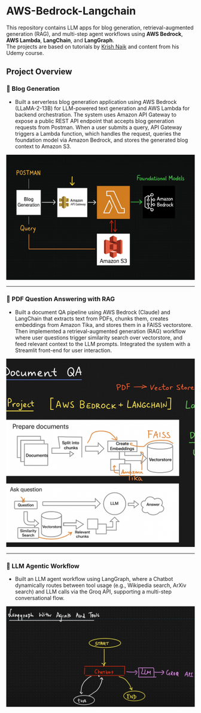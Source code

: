 # AWS-Bedrock-Langchain

This repository contains LLM apps for blog generation, retrieval-augmented generation (RAG), and multi-step agent workflows using **AWS Bedrock**, **AWS Lambda**, **LangChain**, and **LangGraph**.  
The projects are based on tutorials by [Krish Naik](https://www.youtube.com/@krishnaik06) and content from his Udemy course.

## Project Overview

### 📝 Blog Generation
- Built a serverless blog generation application using AWS Bedrock (LLaMA-2-13B) for LLM-powered text generation and AWS Lambda for backend orchestration. The system uses Amazon API Gateway to expose a public REST API endpoint that accepts blog generation requests from Postman. When a user submits a query, API Gateway triggers a Lambda function, which handles the request, queries the foundation model via Amazon Bedrock, and stores the generated blog context to Amazon S3.

<p align="center">
  <img src="blog_generation_workflow.png" alt="Blog generation workflow" width="600"/>
</p>

---

### 📄 PDF Question Answering with RAG
- Built a document QA pipeline using AWS Bedrock (Claude) and LangChain that extracts text from PDFs, chunks them, creates embeddings from Amazon Tika, and stores them in a FAISS vectorstore. Then implemented a retrieval-augmented generation (RAG) workflow where user questions trigger similarity search over vectorstore, and feed relevant context to the LLM prompts. Integrated the system with a Streamlit front-end for user interaction.

<p align="center">
  <img src="pdf_rag_workflow.png" alt="PDF question-answering with RAG workflow" width="600"/>
</p>


---

### 🤖 LLM Agentic Workflow
- Built an LLM agent workflow using LangGraph, where a Chatbot dynamically routes between tool usage (e.g., Wikipedia search, ArXiv search) and LLM calls via the Groq API, supporting a multi-step conversational flow.

<p align="center">
  <img src="langgraph_agentic_workflow.png" alt="Langgraph LLM agentic workflow" width="600"/>
</p>
